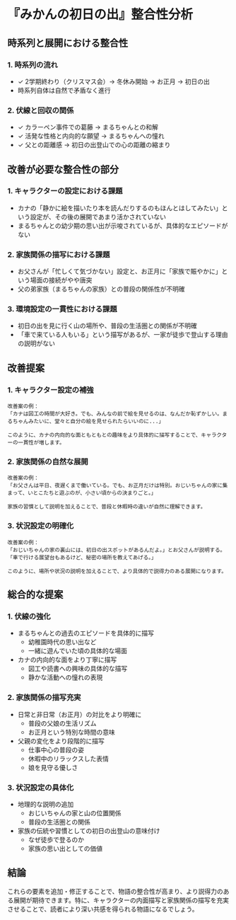 # 『みかんの初日の出』整合性分析

## 時系列と展開における整合性

### 1. 時系列の流れ
- ✓ 2学期終わり（クリスマス会）→ 冬休み開始 → お正月 → 初日の出
- 時系列自体は自然で矛盾なく進行

### 2. 伏線と回収の関係
- ✓ カラーペン事件での葛藤 → まるちゃんとの和解
- ✓ 活発な性格と内向的な願望 → まるちゃんへの憧れ
- ✓ 父との距離感 → 初日の出登山での心の距離の縮まり

## 改善が必要な整合性の部分

### 1. キャラクターの設定における課題
- カナの「静かに絵を描いたり本を読んだりするのもほんとはしてみたい」という設定が、その後の展開であまり活かされていない
- まるちゃんとの幼少期の思い出が示唆されているが、具体的なエピソードがない

### 2. 家族関係の描写における課題
- お父さんが「忙しくて気づかない」設定と、お正月に「家族で賑やかに」という場面の接続がやや唐突
- 父の弟家族（まるちゃんの家族）との普段の関係性が不明確

### 3. 環境設定の一貫性における課題
- 初日の出を見に行く山の場所や、普段の生活圏との関係が不明確
- 「車で来ている人もいる」という描写があるが、一家が徒歩で登山する理由の説明がない

## 改善提案

### 1. キャラクター設定の補強
```
改善案の例：
「カナは図工の時間が大好き。でも、みんなの前で絵を見せるのは、なんだか恥ずかしい。まるちゃんみたいに、堂々と自分の絵を見せられたらいいのに...」

このように、カナの内向的な面ともともとの趣味をより具体的に描写することで、キャラクターの一貫性が増します。
```

### 2. 家族関係の自然な展開
```
改善案の例：
「お父さんは平日、夜遅くまで働いている。でも、お正月だけは特別。おじいちゃんの家に集まって、いとこたちと遊ぶのが、小さい頃からの決まりごと。」

家族の習慣として説明を加えることで、普段と休暇時の違いが自然に理解できます。
```

### 3. 状況設定の明確化
```
改善案の例：
「おじいちゃんの家の裏山には、初日の出スポットがあるんだよ。」とお父さんが説明する。「車で行ける展望台もあるけど、秘密の場所を教えてあげる。」

このように、場所や状況の説明を加えることで、より具体的で説得力のある展開になります。
```

## 総合的な提案

### 1. 伏線の強化
- まるちゃんとの過去のエピソードを具体的に描写
  - 幼稚園時代の思い出など
  - 一緒に遊んでいた頃の具体的な場面
- カナの内向的な面をより丁寧に描写
  - 図工や読書への興味の具体的な描写
  - 静かな活動への憧れの表現

### 2. 家族関係の描写充実
- 日常と非日常（お正月）の対比をより明確に
  - 普段の父娘の生活リズム
  - お正月という特別な時間の意味
- 父親の変化をより段階的に描写
  - 仕事中心の普段の姿
  - 休暇中のリラックスした表情
  - 娘を見守る優しさ

### 3. 状況設定の具体化
- 地理的な説明の追加
  - おじいちゃんの家と山の位置関係
  - 普段の生活圏との関係
- 家族の伝統や習慣としての初日の出登山の意味付け
  - なぜ徒歩で登るのか
  - 家族の思い出としての価値

## 結論
これらの要素を追加・修正することで、物語の整合性が高まり、より説得力のある展開が期待できます。特に、キャラクターの内面描写と家族関係の描写を充実させることで、読者により深い共感を得られる物語になるでしょう。